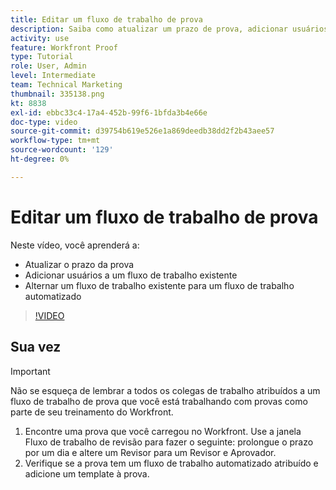 ```yaml
---
title: Editar um fluxo de trabalho de prova
description: Saiba como atualizar um prazo de prova, adicionar usuários a um fluxo de trabalho existente e alternar um fluxo de trabalho existente para um fluxo de trabalho automatizado no [!DNL  Workfront].
activity: use
feature: Workfront Proof
type: Tutorial
role: User, Admin
level: Intermediate
team: Technical Marketing
thumbnail: 335138.png
kt: 8838
exl-id: ebbc33c4-17a4-452b-99f6-1bfda3b4e66e
doc-type: video
source-git-commit: d39754b619e526e1a869deedb38dd2f2b43aee57
workflow-type: tm+mt
source-wordcount: '129'
ht-degree: 0%

---
```


# Editar um fluxo de trabalho de prova

Neste vídeo, você aprenderá a:

* Atualizar o prazo da prova
* Adicionar usuários a um fluxo de trabalho existente
* Alternar um fluxo de trabalho existente para um fluxo de trabalho automatizado

>[!VIDEO](https://video.tv.adobe.com/v/335138/?quality=12)

## Sua vez

>[!IMPORTANT]
>
>Não se esqueça de lembrar a todos os colegas de trabalho atribuídos a um fluxo de trabalho de prova que você está trabalhando com provas como parte de seu treinamento do Workfront.

1. Encontre uma prova que você carregou no Workfront. Use a janela Fluxo de trabalho de revisão para fazer o seguinte: prolongue o prazo por um dia e altere um Revisor para um Revisor e Aprovador.
1. Verifique se a prova tem um fluxo de trabalho automatizado atribuído e adicione um template à prova.



<!--
## Learn more
* Add stages and users to an automated workflow on a proof
* Convert a basic workflow to an automated workflow on a proof
* Create or edit an automated workflow for an existing proof
* Edit proof stages and reviewers
-->
